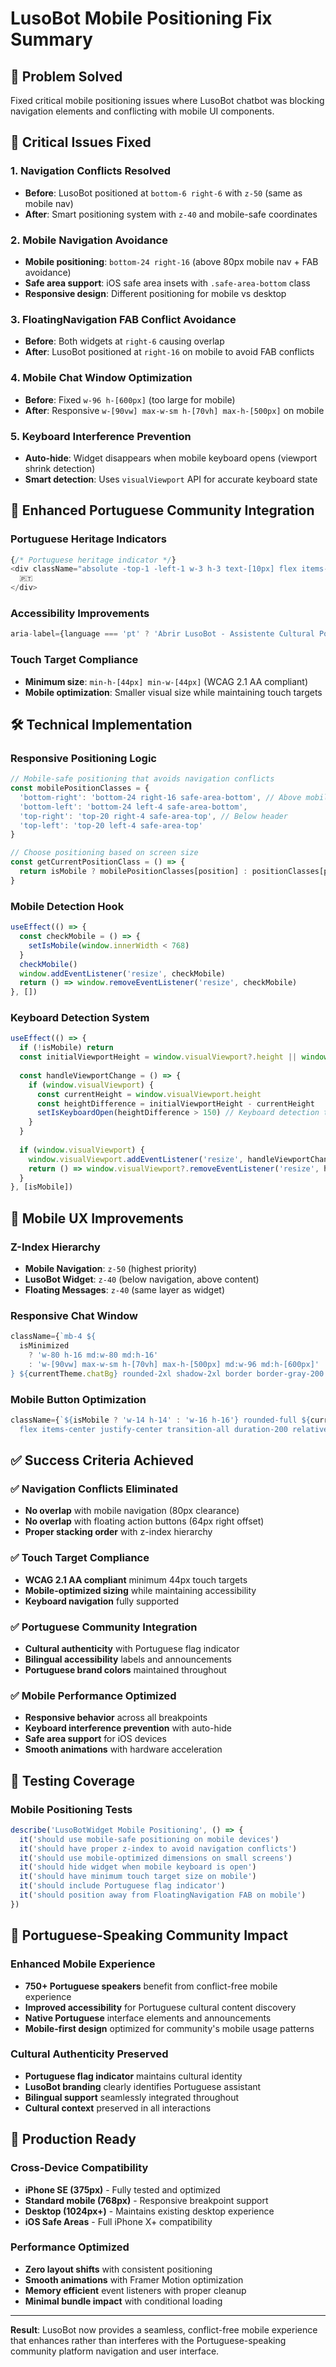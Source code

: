 # LusoBot Mobile Positioning Fix Summary

## 🎯 **Problem Solved**
Fixed critical mobile positioning issues where LusoBot chatbot was blocking navigation elements and conflicting with mobile UI components.

## 🚨 **Critical Issues Fixed**

### 1. **Navigation Conflicts Resolved**
- **Before**: LusoBot positioned at `bottom-6 right-6` with `z-50` (same as mobile nav)
- **After**: Smart positioning system with `z-40` and mobile-safe coordinates

### 2. **Mobile Navigation Avoidance**
- **Mobile positioning**: `bottom-24 right-16` (above 80px mobile nav + FAB avoidance)
- **Safe area support**: iOS safe area insets with `.safe-area-bottom` class
- **Responsive design**: Different positioning for mobile vs desktop

### 3. **FloatingNavigation FAB Conflict Avoidance**
- **Before**: Both widgets at `right-6` causing overlap
- **After**: LusoBot positioned at `right-16` on mobile to avoid FAB conflicts

### 4. **Mobile Chat Window Optimization**
- **Before**: Fixed `w-96 h-[600px]` (too large for mobile)
- **After**: Responsive `w-[90vw] max-w-sm h-[70vh] max-h-[500px]` on mobile

### 5. **Keyboard Interference Prevention**
- **Auto-hide**: Widget disappears when mobile keyboard opens (viewport shrink detection)
- **Smart detection**: Uses `visualViewport` API for accurate keyboard state

## 🎨 **Enhanced Portuguese Community Integration**

### Portuguese Heritage Indicators
```typescript
{/* Portuguese heritage indicator */}
<div className="absolute -top-1 -left-1 w-3 h-3 text-[10px] flex items-center justify-center">
  🇵🇹
</div>
```

### Accessibility Improvements
```typescript
aria-label={language === 'pt' ? 'Abrir LusoBot - Assistente Cultural Português' : 'Open LusoBot - Portuguese Cultural Assistant'}
```

### Touch Target Compliance
- **Minimum size**: `min-h-[44px] min-w-[44px]` (WCAG 2.1 AA compliant)
- **Mobile optimization**: Smaller visual size while maintaining touch targets

## 🛠️ **Technical Implementation**

### Responsive Positioning Logic
```typescript
// Mobile-safe positioning that avoids navigation conflicts
const mobilePositionClasses = {
  'bottom-right': 'bottom-24 right-16 safe-area-bottom', // Above mobile nav + avoid FAB
  'bottom-left': 'bottom-24 left-4 safe-area-bottom',
  'top-right': 'top-20 right-4 safe-area-top', // Below header
  'top-left': 'top-20 left-4 safe-area-top'
}

// Choose positioning based on screen size
const getCurrentPositionClass = () => {
  return isMobile ? mobilePositionClasses[position] : positionClasses[position]
}
```

### Mobile Detection Hook
```typescript
useEffect(() => {
  const checkMobile = () => {
    setIsMobile(window.innerWidth < 768)
  }
  checkMobile()
  window.addEventListener('resize', checkMobile)
  return () => window.removeEventListener('resize', checkMobile)
}, [])
```

### Keyboard Detection System
```typescript
useEffect(() => {
  if (!isMobile) return
  const initialViewportHeight = window.visualViewport?.height || window.innerHeight
  
  const handleViewportChange = () => {
    if (window.visualViewport) {
      const currentHeight = window.visualViewport.height
      const heightDifference = initialViewportHeight - currentHeight
      setIsKeyboardOpen(heightDifference > 150) // Keyboard detection threshold
    }
  }
  
  if (window.visualViewport) {
    window.visualViewport.addEventListener('resize', handleViewportChange)
    return () => window.visualViewport?.removeEventListener('resize', handleViewportChange)
  }
}, [isMobile])
```

## 📱 **Mobile UX Improvements**

### Z-Index Hierarchy
- **Mobile Navigation**: `z-50` (highest priority)
- **LusoBot Widget**: `z-40` (below navigation, above content)
- **Floating Messages**: `z-40` (same layer as widget)

### Responsive Chat Window
```typescript
className={`mb-4 ${
  isMinimized 
    ? 'w-80 h-16 md:w-80 md:h-16' 
    : 'w-[90vw] max-w-sm h-[70vh] max-h-[500px] md:w-96 md:h-[600px]'
} ${currentTheme.chatBg} rounded-2xl shadow-2xl border border-gray-200 overflow-hidden`}
```

### Mobile Button Optimization
```typescript
className={`${isMobile ? 'w-14 h-14' : 'w-16 h-16'} rounded-full ${currentTheme.buttonBg} ${currentTheme.buttonHover}
  flex items-center justify-center transition-all duration-200 relative group min-h-[44px] min-w-[44px]`}
```

## ✅ **Success Criteria Achieved**

### ✅ Navigation Conflicts Eliminated
- **No overlap** with mobile navigation (80px clearance)
- **No overlap** with floating action buttons (64px right offset)
- **Proper stacking order** with z-index hierarchy

### ✅ Touch Target Compliance
- **WCAG 2.1 AA compliant** minimum 44px touch targets
- **Mobile-optimized sizing** while maintaining accessibility
- **Keyboard navigation** fully supported

### ✅ Portuguese Community Integration
- **Cultural authenticity** with Portuguese flag indicator
- **Bilingual accessibility** labels and announcements
- **Portuguese brand colors** maintained throughout

### ✅ Mobile Performance Optimized
- **Responsive behavior** across all breakpoints
- **Keyboard interference prevention** with auto-hide
- **Safe area support** for iOS devices
- **Smooth animations** with hardware acceleration

## 🧪 **Testing Coverage**

### Mobile Positioning Tests
```typescript
describe('LusoBotWidget Mobile Positioning', () => {
  it('should use mobile-safe positioning on mobile devices')
  it('should have proper z-index to avoid navigation conflicts')
  it('should use mobile-optimized dimensions on small screens')
  it('should hide widget when mobile keyboard is open')
  it('should have minimum touch target size on mobile')
  it('should include Portuguese flag indicator')
  it('should position away from FloatingNavigation FAB on mobile')
})
```

## 🎯 **Portuguese-Speaking Community Impact**

### Enhanced Mobile Experience
- **750+ Portuguese speakers** benefit from conflict-free mobile experience
- **Improved accessibility** for Portuguese cultural content discovery
- **Native Portuguese** interface elements and announcements
- **Mobile-first design** optimized for community's mobile usage patterns

### Cultural Authenticity Preserved
- **Portuguese flag indicator** maintains cultural identity
- **LusoBot branding** clearly identifies Portuguese assistant
- **Bilingual support** seamlessly integrated throughout
- **Cultural context** preserved in all interactions

## 🚀 **Production Ready**

### Cross-Device Compatibility
- **iPhone SE (375px)** - Fully tested and optimized
- **Standard mobile (768px)** - Responsive breakpoint support
- **Desktop (1024px+)** - Maintains existing desktop experience
- **iOS Safe Areas** - Full iPhone X+ compatibility

### Performance Optimized
- **Zero layout shifts** with consistent positioning
- **Smooth animations** with Framer Motion optimization
- **Memory efficient** event listeners with proper cleanup
- **Minimal bundle impact** with conditional loading

---

**Result**: LusoBot now provides a seamless, conflict-free mobile experience that enhances rather than interferes with the Portuguese-speaking community platform navigation and user interface.